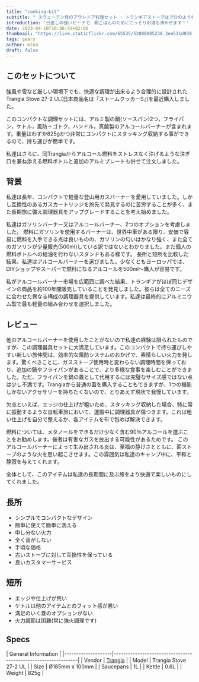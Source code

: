 ```yaml
---
title: "cooking-kit"
subtitle: " スウェーデン発のアウトドア料理セット : トランギアストーブはプロのような調理を可能にする屋外キッチン！"
introduction: '日差しの強いビーチで、朝ごはんのためにこっそりお湯も沸かせます！'
date: 2023-04-10T16:36:59+02:00
thumbnail: "https://live.staticflickr.com/65535/52808085238_3ee511d039_k.jpg"
tags: gears
author: mina
draft: false
---
```


## このセットについて
強風や雪など厳しい環境下でも、快適な調理が出来るよう合理的に設計されたTrangia Stove 27-2 UL(日本商品名は『ストームクッカーS』)を最近購入しました。

このコンパクトな調理セットには、アルミ製の鍋(ソースパン)2つ，フライパン，ケトル，風防＋ゴトク，ハンドル，真鍮製のアルコールバーナーが含まれます。重量はわずか825gかつ非常にコンパクトにスタッキング収納する事ができるので、持ち運びが簡単です。

私達はさらに、同Trangiaからアルコール燃料をストレスなく注げるような注ぎ口を兼ね添える燃料ボトルと追加のアルミプレートも併せて注文しました。

## 背景
私達は長年、コンパクトで軽量な登山用ガスバーナーを愛用していました。しかし互換性のあるガスカートリッジを旅先で発見するのに苦労することが多く、また長期旅に備え調理器具をアップグレードすることを考え始めました。

私達はガソリンバーナー又はアルコールバーナー、2つのオプションを考慮しました。
燃料にガソリンを使用するバーナーは、世界中車がある限り、安価で容易に燃料を入手できる点は良いものの、ガソリンの匂いはかなり強く、また全てのガソリンが少量販売(500ml)している訳ではないとわかりました。また個人の燃料ボトルへの給油を行わないスタンドもある様です。
長所と短所を比較した結果、私達はアルコールバーナーを選びました。少なくともヨーロッパでは、DIYショップやスーパーで燃料になるアルコールを500ml〜購入が容易です。

私がアルコールバーナー市場を広範囲に調べた結果、トランギアがほぼ同じデザインの商品を約100年間販売していることを発見しました。彼らは全てのニーズに合わせた異なる構成の調理器具を提供しています。私達は最終的にアルミニウム製で最も軽量の組み合わせを選択しました。


## レビュー
他のアルコールバーナーを使用したことがないので私達の経験は限られたものですが、この調理器具セットに大満足しています。このコンパクトで持ち運びしやすい新しい旅仲間は、効率的な風防システムのおかげで、素晴らしい火力を発します。驚くべきことに、ガスストーブ使用時と変わらない調理時間を保っており、追加の鍋やフライパンがあることで、より多様な食事を楽しむことができました。ただ、フライパンを鍋の蓋として代用するには完璧なサイズ感ではない点は少し不満です。Trangiaから普通の蓋を購入することもできますが、1つの機能しかないアクセサリーを持ちたくないので、とりあえず現状で我慢しています。

欠点といえば、エッジの仕上げが粗いため、スタッキング収納した場合、特に常に振動するような自転車旅において、運搬中に調理器具が傷つきます。これは粗い仕上げを自分で整えるか、各アイテムを布で包めば解決できます。

燃料については、メタノールをできるだけ少なく含む90％アルコールを選ぶことをお勧めします。後者は有害なガスを放出する可能性があるためです。
このアルコールバーナーによって生み出される炎は、至福の静けさとともに、薪ストーブのような火を思い起こさせます。この雰囲気は私達のキャンプ中に、平和と静寂を与えてくれます。

全体として、このアイテムは私達の長期間に及ぶ旅をより快適で楽しいものにしてくれました。

## 長所
- シンプルでコンパクトなデザイン
- 簡単に使えて簡単に洗える
- 申し分ない火力
- 全く音がしない
- 手頃な価格
- 古いストーブに対して互換性を保っている
- 良いカスタマーサービス

## 短所
- エッジや仕上げが荒い
- ケトルは他のアイテムとのフィット感が悪い
- 満足のいく蓋のオプションがない
- 火力調節は困難(常に強火調理です)


## Specs

|         General Information                                                        |
|--------------------|---------------------------------------------------------------|
| Vendor        | [Trangia](https://trangia.se/)                                |
| Model         | Trangia Stove 27-2 UL                                                     |
| Size          | Ø185mm x 100mm    |
| Saucepans        | 1L                                                              |
| Kettle        | 0.6L                                                              |
| Weight        | 825g                                                              |

